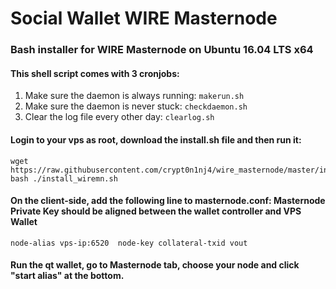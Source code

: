 # Social Wallet WIRE Masternode
### Bash installer for WIRE Masternode on Ubuntu 16.04 LTS x64

#### This shell script comes with 3 cronjobs: 
1. Make sure the daemon is always running: `makerun.sh`
2. Make sure the daemon is never stuck: `checkdaemon.sh`
3. Clear the log file every other day: `clearlog.sh`

#### Login to your vps as root, download the install.sh file and then run it:
```
wget https://raw.githubusercontent.com/crypt0n1nj4/wire_masternode/master/install_wiremn.sh
bash ./install_wiremn.sh
```

#### On the client-side, add the following line to masternode.conf: Masternode Private Key should be aligned between the wallet controller and VPS Wallet
```
node-alias vps-ip:6520	node-key collateral-txid vout
```

#### Run the qt wallet, go to Masternode tab, choose your node and click "start alias" at the bottom.

